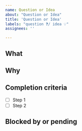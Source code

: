 ```yaml
---
name: Question or Idea
about: "Question or Idea" 
title: 'Question or Idea'
labels: "question ❓/ idea 💡"
assignees: ''

---
```


## What


## Why


## Completion criteria
- [ ] Step 1
- [ ] Step 2

## Blocked by or pending



